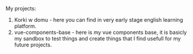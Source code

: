 My projects:

1. Korki w domu   - here you can find in very early stage english learning platform.
2. vue-components-base   - here is my vue components base, it is basicly my sandbox to test things and create things that I find usefull for my future projects.

